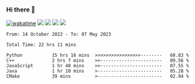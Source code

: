 ### Hi there 👋
[![wakatime](https://wakatime.com/badge/user/368879df-dc38-4b1a-86c4-8a2054a0e074.svg)](https://wakatime.com/@368879df-dc38-4b1a-86c4-8a2054a0e074)
<img src="https://img.shields.io/badge/Windows-0078D6?style=flat&logo=Windows&logoColor=white">
<img src="https://img.shields.io/badge/IntelliJ_IDEA-000000.svg?style=flat&logo=IntelliJ-IDEA&logoColor=white">
<img src="https://img.shields.io/badge/Visual_Studio_Code-007ACC?style=flat&logo=Visual-Studio-Code&logoColor=white">
<img src="https://img.shields.io/badge/Discord-5865F2?label=kano%233578&style=flat&logo=discord&logoColor=white">
<br>


<!--START_SECTION:waka-->

```text
From: 14 October 2022 - To: 07 May 2023

Total Time: 22 hrs 11 mins

Python           15 hrs 16 mins  >>>>>>>>>>>>>>>>>--------   68.83 %
C++              2 hrs 7 mins    >>-----------------------   09.56 %
JavaScript       1 hr 40 mins    >>-----------------------   07.55 %
Java             1 hr 10 mins    >------------------------   05.28 %
CMake            39 mins         >------------------------   02.94 %
```

<!--END_SECTION:waka-->
